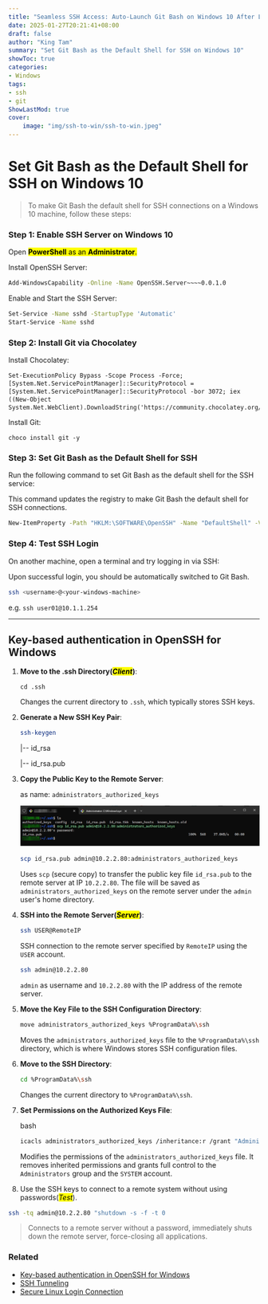 ```yaml
---
title: "Seamless SSH Access: Auto-Launch Git Bash on Windows 10 After Login"
date: 2025-01-27T20:21:41+08:00
draft: false
author: "King Tam"
summary: "Set Git Bash as the Default Shell for SSH on Windows 10" 
showToc: true
categories:
- Windows 
tags:
- ssh
- git
ShowLastMod: true
cover:
    image: "img/ssh-to-win/ssh-to-win.jpeg"
---
```



# Set Git Bash as the Default Shell for SSH on Windows 10


> To make Git Bash the default shell for SSH connections on a Windows 10 machine, follow these steps:

### Step 1: Enable SSH Server on Windows 10

Open <mark>**PowerShell** as an **Administrator**.</mark>

Install OpenSSH Server:

```sh
Add-WindowsCapability -Online -Name OpenSSH.Server~~~~0.0.1.0
```



Enable and Start the SSH Server:

```sh
Set-Service -Name sshd -StartupType 'Automatic'
Start-Service -Name sshd
```



### Step 2: Install Git via Chocolatey

Install Chocolatey:

```shell
Set-ExecutionPolicy Bypass -Scope Process -Force; [System.Net.ServicePointManager]::SecurityProtocol = [System.Net.ServicePointManager]::SecurityProtocol -bor 3072; iex ((New-Object System.Net.WebClient).DownloadString('https://community.chocolatey.org/install.ps1'))
```



Install Git:

```shell
choco install git -y
```



### Step 3: Set Git Bash as the Default Shell for SSH

Run the following command to set Git Bash as the default shell for the SSH service:

This command updates the registry to make Git Bash the default shell for SSH connections.

```sh
New-ItemProperty -Path "HKLM:\SOFTWARE\OpenSSH" -Name "DefaultShell" -Value "C:\Program Files\Git\bin\bash.exe" -PropertyType String -Force
```



### Step 4: Test SSH Login

On another machine, open a terminal and try logging in via SSH:

Upon successful login, you should be automatically switched to Git Bash.

```sh
ssh <username>@<your-windows-machine>
```

e.g. `ssh user01@10.1.1.254`



---

## Key-based authentication in OpenSSH for Windows

1. **Move to the .ssh Directory(<mark>*Client*</mark>)**: 

   ```
   cd .ssh
   ```

   Changes the current directory to `.ssh`, which typically stores SSH keys.

2. **Generate a New SSH Key Pair**:

   ```bash
   ssh-keygen
   ```

   |-- id_rsa
   
   |-- id_rsa.pub

3. **Copy the Public Key to the Remote Server**:

   as name: `administrators_authorized_keys`

   ![2025-02-15_102155](/img/ssh-to-win/2025-02-15_102155.png)

   ```bash
   scp id_rsa.pub admin@10.2.2.80:administrators_authorized_keys
   ```

   Uses `scp` (secure copy) to transfer the public key file `id_rsa.pub` to the remote server at IP `10.2.2.80`. The file will be saved as `administrators_authorized_keys` on the remote server under the `admin` user's home directory.

4. **SSH into the Remote Server(<mark>*Server*</mark>)**:

   ```bash
   ssh USER@RemoteIP
   ```

   SSH connection to the remote server specified by `RemoteIP` using the `USER` account. 

   ```bash
   ssh admin@10.2.2.80
   ```

   `admin` as username and `10.2.2.80` with the IP address of the remote server.

5. **Move the Key File to the SSH Configuration Directory**:

   ```bash
   move administrators_authorized_keys %ProgramData%\ssh
   ```

   Moves the `administrators_authorized_keys` file to the `%ProgramData%\ssh` directory, which is where Windows stores SSH configuration files.

6. **Move to the SSH Directory**:

   ```bash
   cd %ProgramData%\ssh
   ```

   Changes the current directory to `%ProgramData%\ssh`.

7. **Set Permissions on the Authorized Keys File**:

   bash

   ```bash
   icacls administrators_authorized_keys /inheritance:r /grant "Administrators:F" /grant "SYSTEM:F"
   ```

   Modifies the permissions of the `administrators_authorized_keys` file. It removes inherited permissions and grants full control to the `Administrators` group and the `SYSTEM` account.

8. Use the SSH keys to connect to a remote system without using passwords(<mark>*Test*</mark>).

```bash
ssh -tq admin@10.2.2.80 "shutdown -s -f -t 0
```

> Connects to a remote server without a password, immediately shuts down the remote server, force-closing all applications.



### Related

- [Key-based authentication in OpenSSH for Windows](https://learn.microsoft.com/en-us/windows-server/administration/openssh/openssh_keymanagement)
- [SSH Tunneling](https://kingtam.eu.org/posts/ssh-tunneling/)
- [Secure Linux Login Connection](https://kingtam.eu.org/posts/ssh-key/)

